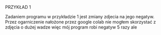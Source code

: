 PRZYKŁAD 1

Zadaniem programu w przykładzie 1 jest zmiany zdjecia na jego negatyw. Przez ogarniczenie nałożone przez google colab nie mogłem skorzystać z zdjęcia o dużej wadze więc mój program robi negatyw 5 razy ale 
